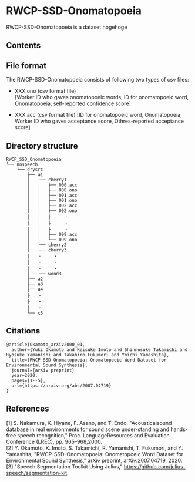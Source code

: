 # RWCP-SSD-Onomatopoeia
RWCP-SSD-Onomatopoeia is a dataset hogehoge



## Contents


## File format

The RWCP-SSD-Onomatopoeia consists of following two types of csv files:

- XXX.ono (csv format file)  
[Worker ID who gaves onomatopoeic words, ID for onomatopoeic word, Onomatopoeia, self-reported confidence score]  

- XXX.acc (csv format file)
[ID for onomatopoeic word, Onomatopoeia, Worker ID who gaves acceptance score, Othres-reported acceptance score]


## Directory structure


	RWCP_SSD_Onomatopoeia
	└── nospeech
	    └── drysrc
	        ├── a1
	        │   ├── cherry1
	        │   │   ├── 000.acc
	        │   │   ├── 000.ono
	        │   │   ├── 001.acc
	        │   │   ├── 001.ono
	        │   │   ├── 002.acc
	        │   │   ├── 002.ono
	        │   │   ├     ・
	        │   │   ├     ・
	        │   │   ├     ・
	        │   │   ├── 099.acc
	        │   │   └── 099.ono
	        │   ├── cherry2
	        │   ├── cherry3
	        │   ├     ・
	        │   ├     ・
	        │   ├     ・
	        │   └── wood3
	        ├── a2
	        ├── a3
	        ├── a4
	        ├   ・
	        ├   ・
	        ├   ・
	        └── c5



## Citations
```
@article{Okamoto_arXiv2000_01,
  author={Yuki Okamoto and Keisuke Imoto and Shinnosuke Takamichi and Ryosuke Yamanishi and Takahiro Fukumori and Yoichi Yamashita},
  title={RWCP-SSD-Onomatopoeia: Onomatopoeic Word Dataset for Environmental Sound Synthesis},
  journal={arXiv preprint}
  year=2020,
  pages={1--5},
  url={https://arxiv.org/abs/2007.04719}
}
```


## References
[1] S. Nakamura, K. Hiyane, F. Asano, and T. Endo, "Acousticalsound database in real environments for sound scene under-standing and hands-free speech recognition," Proc. LanguageResources and Evaluation Conference (LREC), pp. 965–968,2000.  
[2] Y. Okamoto, K. Imoto, S. Takamichi, R. Yamanishi, T. Fukumori, and Y. Yamashita, "RWCP-SSD-Onomatopoeia: Onomatopoeic Word Dataset for Environmental Sound Synthesis," arXiv preprint, arXiv:2007.04719, 2020.  
[3] "Speech Segmentation Toolkit Using Julius," https://github.com/julius-speech/segmentation-kit.

